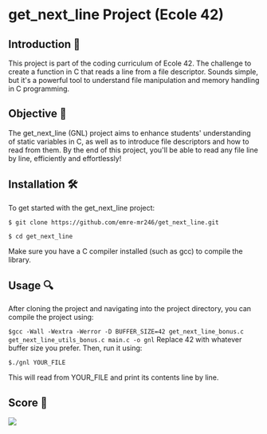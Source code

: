 
# get_next_line Project (Ecole 42)

## Introduction 🚀

This project is part of the coding curriculum of Ecole 42. The challenge to create a function in C that reads a line from a file descriptor. Sounds simple, but it's a powerful tool to understand file manipulation and memory handling in C programming.

## Objective 🎯

The get_next_line (GNL) project aims to enhance students' understanding of static variables in C, as well as to introduce file descriptors and how to read from them.  By the end of this project, you'll be able to read any file line by line, efficiently and effortlessly!

## Installation 🛠

To get started with the get_next_line project:

`$ git clone https://github.com/emre-mr246/get_next_line.git`

`$ cd get_next_line`

Make sure you have a C compiler installed (such as gcc) to compile the library.

## Usage 🔍
After cloning the project and navigating into the project directory, you can compile the project using:

`$gcc -Wall -Wextra -Werror -D BUFFER_SIZE=42 get_next_line_bonus.c get_next_line_utils_bonus.c main.c -o gnl`
Replace 42 with whatever buffer size you prefer. Then, run it using:

`$./gnl YOUR_FILE`

This will read from YOUR_FILE and print its contents line by line.

## Score 🥇
![](https://i.ibb.co/VCjrVZb/success.png)
